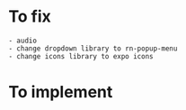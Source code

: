 # To fix

    - audio
    - change dropdown library to rn-popup-menu
    - change icons library to expo icons

# To implement
